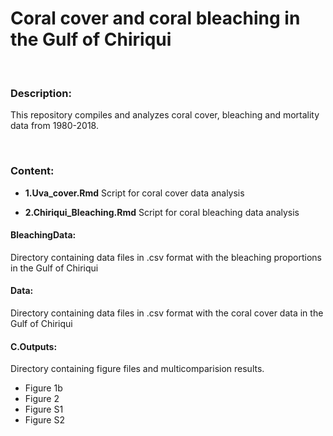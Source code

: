 # Coral cover and coral bleaching in the Gulf of Chiriqui

</br>

### Description:

This repository compiles and analyzes coral cover, bleaching and mortality data from 1980-2018.

</br>

### Content:

* **1.Uva_cover.Rmd** Script for coral cover data analysis

* **2.Chiriqui_Bleaching.Rmd** Script for coral bleaching data analysis

#### BleachingData: 
Directory containing data files in .csv format with the bleaching proportions in the Gulf of Chiriqui

#### Data: 
Directory containing data files in .csv format with the coral cover data in the Gulf of Chiriqui

#### C.Outputs: 
Directory containing figure files and multicomparision results.

* Figure 1b
* Figure 2
* Figure S1
* Figure S2 

</br>


